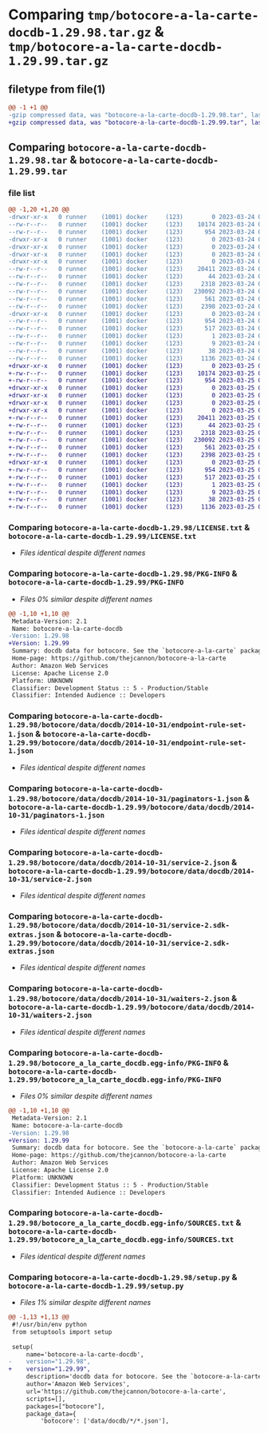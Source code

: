 # Comparing `tmp/botocore-a-la-carte-docdb-1.29.98.tar.gz` & `tmp/botocore-a-la-carte-docdb-1.29.99.tar.gz`

## filetype from file(1)

```diff
@@ -1 +1 @@
-gzip compressed data, was "botocore-a-la-carte-docdb-1.29.98.tar", last modified: Fri Mar 24 01:24:14 2023, max compression
+gzip compressed data, was "botocore-a-la-carte-docdb-1.29.99.tar", last modified: Sat Mar 25 01:22:35 2023, max compression
```

## Comparing `botocore-a-la-carte-docdb-1.29.98.tar` & `botocore-a-la-carte-docdb-1.29.99.tar`

### file list

```diff
@@ -1,20 +1,20 @@
-drwxr-xr-x   0 runner    (1001) docker     (123)        0 2023-03-24 01:24:14.873897 botocore-a-la-carte-docdb-1.29.98/
--rw-r--r--   0 runner    (1001) docker     (123)    10174 2023-03-24 01:24:14.000000 botocore-a-la-carte-docdb-1.29.98/LICENSE.txt
--rw-r--r--   0 runner    (1001) docker     (123)      954 2023-03-24 01:24:14.873897 botocore-a-la-carte-docdb-1.29.98/PKG-INFO
-drwxr-xr-x   0 runner    (1001) docker     (123)        0 2023-03-24 01:24:14.869897 botocore-a-la-carte-docdb-1.29.98/botocore/
-drwxr-xr-x   0 runner    (1001) docker     (123)        0 2023-03-24 01:24:14.869897 botocore-a-la-carte-docdb-1.29.98/botocore/data/
-drwxr-xr-x   0 runner    (1001) docker     (123)        0 2023-03-24 01:24:14.869897 botocore-a-la-carte-docdb-1.29.98/botocore/data/docdb/
-drwxr-xr-x   0 runner    (1001) docker     (123)        0 2023-03-24 01:24:14.869897 botocore-a-la-carte-docdb-1.29.98/botocore/data/docdb/2014-10-31/
--rw-r--r--   0 runner    (1001) docker     (123)    20411 2023-03-24 01:23:57.000000 botocore-a-la-carte-docdb-1.29.98/botocore/data/docdb/2014-10-31/endpoint-rule-set-1.json
--rw-r--r--   0 runner    (1001) docker     (123)       44 2023-03-24 01:23:57.000000 botocore-a-la-carte-docdb-1.29.98/botocore/data/docdb/2014-10-31/examples-1.json
--rw-r--r--   0 runner    (1001) docker     (123)     2318 2023-03-24 01:23:57.000000 botocore-a-la-carte-docdb-1.29.98/botocore/data/docdb/2014-10-31/paginators-1.json
--rw-r--r--   0 runner    (1001) docker     (123)   230092 2023-03-24 01:23:57.000000 botocore-a-la-carte-docdb-1.29.98/botocore/data/docdb/2014-10-31/service-2.json
--rw-r--r--   0 runner    (1001) docker     (123)      561 2023-03-24 01:23:57.000000 botocore-a-la-carte-docdb-1.29.98/botocore/data/docdb/2014-10-31/service-2.sdk-extras.json
--rw-r--r--   0 runner    (1001) docker     (123)     2398 2023-03-24 01:23:57.000000 botocore-a-la-carte-docdb-1.29.98/botocore/data/docdb/2014-10-31/waiters-2.json
-drwxr-xr-x   0 runner    (1001) docker     (123)        0 2023-03-24 01:24:14.873897 botocore-a-la-carte-docdb-1.29.98/botocore_a_la_carte_docdb.egg-info/
--rw-r--r--   0 runner    (1001) docker     (123)      954 2023-03-24 01:24:14.000000 botocore-a-la-carte-docdb-1.29.98/botocore_a_la_carte_docdb.egg-info/PKG-INFO
--rw-r--r--   0 runner    (1001) docker     (123)      517 2023-03-24 01:24:14.000000 botocore-a-la-carte-docdb-1.29.98/botocore_a_la_carte_docdb.egg-info/SOURCES.txt
--rw-r--r--   0 runner    (1001) docker     (123)        1 2023-03-24 01:24:14.000000 botocore-a-la-carte-docdb-1.29.98/botocore_a_la_carte_docdb.egg-info/dependency_links.txt
--rw-r--r--   0 runner    (1001) docker     (123)        9 2023-03-24 01:24:14.000000 botocore-a-la-carte-docdb-1.29.98/botocore_a_la_carte_docdb.egg-info/top_level.txt
--rw-r--r--   0 runner    (1001) docker     (123)       38 2023-03-24 01:24:14.873897 botocore-a-la-carte-docdb-1.29.98/setup.cfg
--rw-r--r--   0 runner    (1001) docker     (123)     1136 2023-03-24 01:24:14.000000 botocore-a-la-carte-docdb-1.29.98/setup.py
+drwxr-xr-x   0 runner    (1001) docker     (123)        0 2023-03-25 01:22:35.203075 botocore-a-la-carte-docdb-1.29.99/
+-rw-r--r--   0 runner    (1001) docker     (123)    10174 2023-03-25 01:22:34.000000 botocore-a-la-carte-docdb-1.29.99/LICENSE.txt
+-rw-r--r--   0 runner    (1001) docker     (123)      954 2023-03-25 01:22:35.203075 botocore-a-la-carte-docdb-1.29.99/PKG-INFO
+drwxr-xr-x   0 runner    (1001) docker     (123)        0 2023-03-25 01:22:35.203075 botocore-a-la-carte-docdb-1.29.99/botocore/
+drwxr-xr-x   0 runner    (1001) docker     (123)        0 2023-03-25 01:22:35.203075 botocore-a-la-carte-docdb-1.29.99/botocore/data/
+drwxr-xr-x   0 runner    (1001) docker     (123)        0 2023-03-25 01:22:35.203075 botocore-a-la-carte-docdb-1.29.99/botocore/data/docdb/
+drwxr-xr-x   0 runner    (1001) docker     (123)        0 2023-03-25 01:22:35.203075 botocore-a-la-carte-docdb-1.29.99/botocore/data/docdb/2014-10-31/
+-rw-r--r--   0 runner    (1001) docker     (123)    20411 2023-03-25 01:22:12.000000 botocore-a-la-carte-docdb-1.29.99/botocore/data/docdb/2014-10-31/endpoint-rule-set-1.json
+-rw-r--r--   0 runner    (1001) docker     (123)       44 2023-03-25 01:22:12.000000 botocore-a-la-carte-docdb-1.29.99/botocore/data/docdb/2014-10-31/examples-1.json
+-rw-r--r--   0 runner    (1001) docker     (123)     2318 2023-03-25 01:22:12.000000 botocore-a-la-carte-docdb-1.29.99/botocore/data/docdb/2014-10-31/paginators-1.json
+-rw-r--r--   0 runner    (1001) docker     (123)   230092 2023-03-25 01:22:12.000000 botocore-a-la-carte-docdb-1.29.99/botocore/data/docdb/2014-10-31/service-2.json
+-rw-r--r--   0 runner    (1001) docker     (123)      561 2023-03-25 01:22:12.000000 botocore-a-la-carte-docdb-1.29.99/botocore/data/docdb/2014-10-31/service-2.sdk-extras.json
+-rw-r--r--   0 runner    (1001) docker     (123)     2398 2023-03-25 01:22:12.000000 botocore-a-la-carte-docdb-1.29.99/botocore/data/docdb/2014-10-31/waiters-2.json
+drwxr-xr-x   0 runner    (1001) docker     (123)        0 2023-03-25 01:22:35.203075 botocore-a-la-carte-docdb-1.29.99/botocore_a_la_carte_docdb.egg-info/
+-rw-r--r--   0 runner    (1001) docker     (123)      954 2023-03-25 01:22:35.000000 botocore-a-la-carte-docdb-1.29.99/botocore_a_la_carte_docdb.egg-info/PKG-INFO
+-rw-r--r--   0 runner    (1001) docker     (123)      517 2023-03-25 01:22:35.000000 botocore-a-la-carte-docdb-1.29.99/botocore_a_la_carte_docdb.egg-info/SOURCES.txt
+-rw-r--r--   0 runner    (1001) docker     (123)        1 2023-03-25 01:22:35.000000 botocore-a-la-carte-docdb-1.29.99/botocore_a_la_carte_docdb.egg-info/dependency_links.txt
+-rw-r--r--   0 runner    (1001) docker     (123)        9 2023-03-25 01:22:35.000000 botocore-a-la-carte-docdb-1.29.99/botocore_a_la_carte_docdb.egg-info/top_level.txt
+-rw-r--r--   0 runner    (1001) docker     (123)       38 2023-03-25 01:22:35.203075 botocore-a-la-carte-docdb-1.29.99/setup.cfg
+-rw-r--r--   0 runner    (1001) docker     (123)     1136 2023-03-25 01:22:34.000000 botocore-a-la-carte-docdb-1.29.99/setup.py
```

### Comparing `botocore-a-la-carte-docdb-1.29.98/LICENSE.txt` & `botocore-a-la-carte-docdb-1.29.99/LICENSE.txt`

 * *Files identical despite different names*

### Comparing `botocore-a-la-carte-docdb-1.29.98/PKG-INFO` & `botocore-a-la-carte-docdb-1.29.99/PKG-INFO`

 * *Files 0% similar despite different names*

```diff
@@ -1,10 +1,10 @@
 Metadata-Version: 2.1
 Name: botocore-a-la-carte-docdb
-Version: 1.29.98
+Version: 1.29.99
 Summary: docdb data for botocore. See the `botocore-a-la-carte` package for more info.
 Home-page: https://github.com/thejcannon/botocore-a-la-carte
 Author: Amazon Web Services
 License: Apache License 2.0
 Platform: UNKNOWN
 Classifier: Development Status :: 5 - Production/Stable
 Classifier: Intended Audience :: Developers
```

### Comparing `botocore-a-la-carte-docdb-1.29.98/botocore/data/docdb/2014-10-31/endpoint-rule-set-1.json` & `botocore-a-la-carte-docdb-1.29.99/botocore/data/docdb/2014-10-31/endpoint-rule-set-1.json`

 * *Files identical despite different names*

### Comparing `botocore-a-la-carte-docdb-1.29.98/botocore/data/docdb/2014-10-31/paginators-1.json` & `botocore-a-la-carte-docdb-1.29.99/botocore/data/docdb/2014-10-31/paginators-1.json`

 * *Files identical despite different names*

### Comparing `botocore-a-la-carte-docdb-1.29.98/botocore/data/docdb/2014-10-31/service-2.json` & `botocore-a-la-carte-docdb-1.29.99/botocore/data/docdb/2014-10-31/service-2.json`

 * *Files identical despite different names*

### Comparing `botocore-a-la-carte-docdb-1.29.98/botocore/data/docdb/2014-10-31/service-2.sdk-extras.json` & `botocore-a-la-carte-docdb-1.29.99/botocore/data/docdb/2014-10-31/service-2.sdk-extras.json`

 * *Files identical despite different names*

### Comparing `botocore-a-la-carte-docdb-1.29.98/botocore/data/docdb/2014-10-31/waiters-2.json` & `botocore-a-la-carte-docdb-1.29.99/botocore/data/docdb/2014-10-31/waiters-2.json`

 * *Files identical despite different names*

### Comparing `botocore-a-la-carte-docdb-1.29.98/botocore_a_la_carte_docdb.egg-info/PKG-INFO` & `botocore-a-la-carte-docdb-1.29.99/botocore_a_la_carte_docdb.egg-info/PKG-INFO`

 * *Files 0% similar despite different names*

```diff
@@ -1,10 +1,10 @@
 Metadata-Version: 2.1
 Name: botocore-a-la-carte-docdb
-Version: 1.29.98
+Version: 1.29.99
 Summary: docdb data for botocore. See the `botocore-a-la-carte` package for more info.
 Home-page: https://github.com/thejcannon/botocore-a-la-carte
 Author: Amazon Web Services
 License: Apache License 2.0
 Platform: UNKNOWN
 Classifier: Development Status :: 5 - Production/Stable
 Classifier: Intended Audience :: Developers
```

### Comparing `botocore-a-la-carte-docdb-1.29.98/botocore_a_la_carte_docdb.egg-info/SOURCES.txt` & `botocore-a-la-carte-docdb-1.29.99/botocore_a_la_carte_docdb.egg-info/SOURCES.txt`

 * *Files identical despite different names*

### Comparing `botocore-a-la-carte-docdb-1.29.98/setup.py` & `botocore-a-la-carte-docdb-1.29.99/setup.py`

 * *Files 1% similar despite different names*

```diff
@@ -1,13 +1,13 @@
 #!/usr/bin/env python
 from setuptools import setup
 
 setup(
     name='botocore-a-la-carte-docdb',
-    version="1.29.98",
+    version="1.29.99",
     description='docdb data for botocore. See the `botocore-a-la-carte` package for more info.',
     author='Amazon Web Services',
     url='https://github.com/thejcannon/botocore-a-la-carte',
     scripts=[],
     packages=["botocore"],
     package_data={
         'botocore': ['data/docdb/*/*.json'],
```

